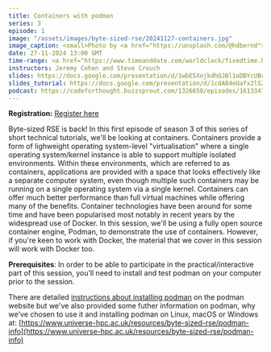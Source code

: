 ```yaml
---
title: Containers with podman
series: 3
episode: 1
image: "/assets/images/byte-sized-rse/20241127-containers.jpg"
image_caption: <small>Photo by <a href="https://unsplash.com/@hdbernd">Bernd Dittrich</a> on <a href="https://unsplash.com/photos/a-stack-of-green-and-red-containers-sitting-on-top-of-each-other-rPM6qVp_tgk">Unsplash</a></small>
date: 27-11-2024 13:00 GMT
time-range: <a href="https://www.timeanddate.com/worldclock/fixedtime.html?msg=Byte-sized+RSE+-+Containers&iso=20241127T13&p1=136&ah=1&am=30" target="_blank" rel="noopener noreferrer">13:00-14:30 GMT</a>
instructors: Jeremy Cohen and Steve Crouch
slides: https://docs.google.com/presentation/d/1wbE5XojkdhQJBl1oDBYcUBceDEyme7RwzaRKEnS8YfM/edit?usp=sharing
slides_tutorial: https://docs.google.com/presentation/d/1cdA04eUafx2lSZJodtxOK5rpH7dJFAvjEOx-De73RHM/edit?usp=sharing
podcast: https://codeforthought.buzzsprout.com/1326658/episodes/16133479-en-bytesized-rse-fun-with-containers-simon-li
---
```


<strong>Registration:</strong> <a href="https://forms.gle/ryTFi5Yx9uJdg8bm9"
target="_blank" rel="noopener noreferrer">Register here</a>

Byte-sized RSE is back! In this first episode of season 3 of this series of short technical tutorials, we'll be looking at containers.
Containers provide a form of lighweight operating system-level "virtualisation" where a single operating system/kernel instance is able to support multiple isolated environments.
Within these environments, which are referred to as containers, applications are provided with a space that looks effectively like a separate computer system, even though multiple such containers may be running on a single operating system via a single kernel.
Containers can offer much better performance than full virtual machines while offering many of the benefits.
Container technologies have been around for some time and have been popularised most notably in recent years by the widespread use of Docker.
In this session, we'll be using a fully open source container engine, Podman, to demonstrate the use of containers.
However, if you're keen to work with Docker, the material that we cover in this session will work with Docker too.

**Prerequisites**: In order to be able to participate in the practical/interactive part of this session, you’ll need to install and test podman on your computer prior to the session.

There are detailed [instructions about installing podman](https://podman.io/docs/installation) on the podman website but we've also provided some futher information on podman, why we've chosen to use it and installing podman on Linux, macOS or Windows at: [https://www.universe-hpc.ac.uk/resources/byte-sized-rse/podman-info](https://www.universe-hpc.ac.uk/resources/byte-sized-rse/podman-info)
